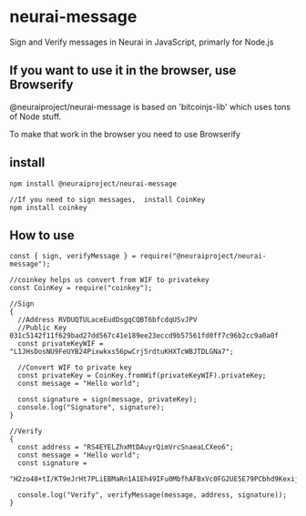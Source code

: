 # neurai-message

Sign and Verify messages in Neurai in JavaScript, primarly for Node.js

## If you want to use it in the browser, use Browserify

@neuraiproject/neurai-message is based on 'bitcoinjs-lib' which uses tons of Node stuff.

To make that work in the browser you need to use Browserify

## install

```
npm install @neuraiproject/neurai-message

//If you need to sign messages,  install CoinKey
npm install coinkey
```

## How to use

```
const { sign, verifyMessage } = require("@neuraiproject/neurai-message");

//coinkey helps us convert from WIF to privatekey
const CoinKey = require("coinkey");

//Sign
{
  //Address RVDUQTULaceEudDsgqCQBT6bfcdqUSvJPV
  //Public Key 031c5142f11f629bad27dd567c41e189ee23eccd9b57561fd0ff7c96b2cc9a0a0f
  const privateKeyWIF = "L1JHsDosNU9FeUYB24Pixwkxs56pwCrj5rdtuKHXTcWBJTDLGNa7";

  //Convert WIF to private key
  const privateKey = CoinKey.fromWif(privateKeyWIF).privateKey;
  const message = "Hello world";

  const signature = sign(message, privateKey);
  console.log("Signature", signature);
}

//Verify
{
  const address = "RS4EYELZhxMtDAuyrQimVrcSnaeaLCXeo6";
  const message = "Hello world";
  const signature =
    "H2zo48+tI/KT9eJrHt7PLiEBMaRn1A1Eh49IFu0MbfhAFBxVc0FG2UE5E79PCbhd9KexijsQxYvNM6AsVn9EAEo=";

  console.log("Verify", verifyMessage(message, address, signature));
}

```
